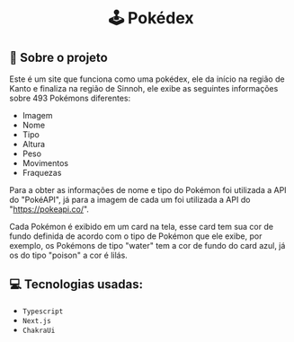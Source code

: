 <h1 align="center">
  🕹 Pokédex
</h1>

## :rocket: Sobre o projeto

Este é um site que funciona como uma pokédex, ele da início na região de Kanto e finaliza na região de Sinnoh, ele exibe as seguintes informações sobre 493 Pokémons diferentes:

- Imagem
- Nome
- Tipo
- Altura
- Peso
- Movimentos
- Fraquezas

Para a obter as informações de nome e tipo do Pokémon foi utilizada a API do "PokéAPI", já para a imagem de cada um foi utilizada a API do "https://pokeapi.co/".

Cada Pokémon é exibido em um card na tela, esse card tem sua cor de fundo definida de acordo com o tipo de Pokémon que ele exibe, por exemplo, os Pokémons de tipo "water" tem a cor de fundo do card azul, já os do tipo "poison" a cor é lilás.

## :computer: Tecnologias usadas:

- `Typescript`
- `Next.js`
- `ChakraUi`
